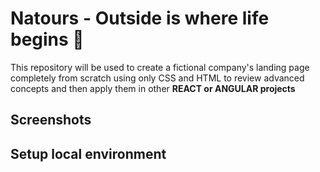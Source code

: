 # Natours - Outside is where life begins :herb:

This repository will be used to create a fictional company's landing page completely from scratch using only CSS and HTML to review advanced concepts and then apply them in other  **REACT or ANGULAR projects**

## Screenshots

## Setup local environment

